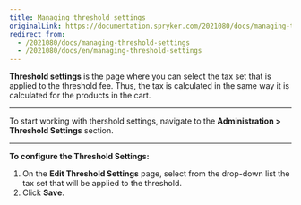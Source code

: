 ```yaml
---
title: Managing threshold settings
originalLink: https://documentation.spryker.com/2021080/docs/managing-threshold-settings
redirect_from:
  - /2021080/docs/managing-threshold-settings
  - /2021080/docs/en/managing-threshold-settings
---
```


**Threshold settings** is the page where you can select the tax set that is applied to the threshold fee. Thus, the tax is calculated in the same way it is calculated for the products in the cart.
***
To start working with thershold settings, navigate to the **Administration > Threshold Settings** section.
***
**To configure the Threshold Settings:**
1. On the **Edit Threshold Settings** page, select from the drop-down list the tax set that will be applied to the threshold.
2. Click **Save**.

